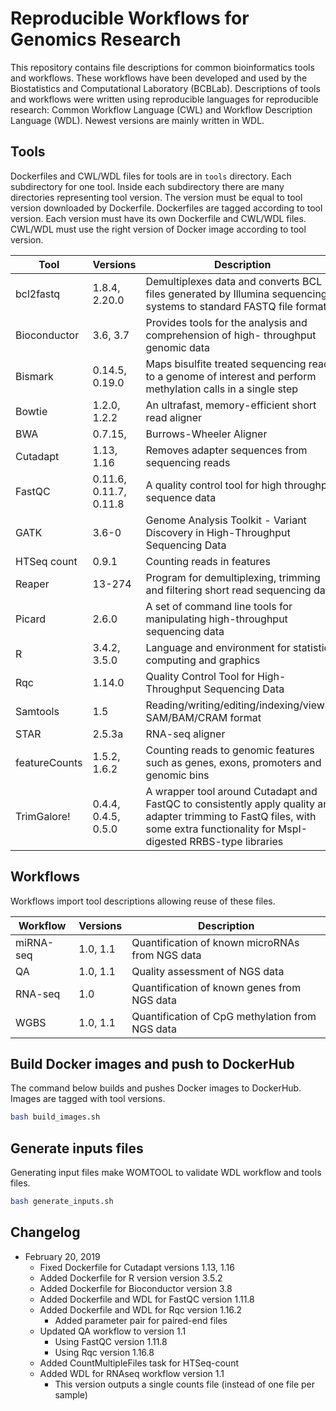 # Reproducible Workflows for Genomics Research

This repository contains file descriptions for common bioinformatics tools and workflows.
These workflows have been developed and used by the Biostatistics and Computational Laboratory (BCBLab).
Descriptions of tools and workflows were written using reproducible languages for reproducible research:
Common Workflow Language (CWL) and Workflow Description Language (WDL).
Newest versions are mainly written in WDL.

## Tools

Dockerfiles and CWL/WDL files for tools are in `tools` directory.
Each subdirectory for one tool.
Inside each subdirectory there are many directories representing tool version.
The version must be equal to tool version downloaded by Dockerfile.
Dockerfiles are tagged according to tool version.
Each version must have its own Dockerfile and CWL/WDL files.
CWL/WDL must use the right version of Docker image according to tool version.

| Tool          | Versions | Description |
| ------------- | -------- | ----------- |
| bcl2fastq     | 1.8.4, 2.20.0 | Demultiplexes data and converts BCL files generated by Illumina sequencing systems to standard FASTQ file formats |
| Bioconductor  | 3.6, 3.7 | Provides tools for the analysis and comprehension of high- throughput genomic data |
| Bismark       | 0.14.5, 0.19.0 | Maps bisulfite treated sequencing reads to a genome of interest and perform methylation calls in a single step |
| Bowtie        | 1.2.0, 1.2.2 | An ultrafast, memory-efficient short read aligner |
| BWA           | 0.7.15, | Burrows-Wheeler Aligner |
| Cutadapt      | 1.13, 1.16 | Removes adapter sequences from sequencing reads |
| FastQC        | 0.11.6, 0.11.7, 0.11.8 | A quality control tool for high throughput sequence data |
| GATK          | 3.6-0 | Genome Analysis Toolkit - Variant Discovery in High-Throughput Sequencing Data |
| HTSeq count   | 0.9.1 | Counting reads in features |
| Reaper        | 13-274 | Program for demultiplexing, trimming and filtering short read sequencing data |
| Picard        | 2.6.0 | A set of command line tools for manipulating high-throughput sequencing data | 
| R             | 3.4.2, 3.5.0 | Language and environment for statistical computing and graphics |
| Rqc           | 1.14.0 | Quality Control Tool for High-Throughput Sequencing Data |
| Samtools      | 1.5 | Reading/writing/editing/indexing/viewing SAM/BAM/CRAM format |
| STAR          | 2.5.3a | RNA-seq aligner |
| featureCounts | 1.5.2, 1.6.2 | Counting reads to genomic features such as genes, exons, promoters and genomic bins |
| TrimGalore!   | 0.4.4, 0.4.5, 0.5.0 | A wrapper tool around Cutadapt and FastQC to consistently apply quality and adapter trimming to FastQ files, with some extra functionality for MspI-digested RRBS-type libraries |


## Workflows

Workflows import tool descriptions allowing reuse of these files.

| Workflow  | Versions | Description |
| --------- | -------- | ------------|
| miRNA-seq | 1.0, 1.1 | Quantification of known microRNAs from NGS data |
| QA        | 1.0, 1.1 | Quality assessment of NGS data |
| RNA-seq   | 1.0      | Quantification of known genes from NGS data |
| WGBS      | 1.0, 1.1 | Quantification of CpG methylation from NGS data |

## Build  Docker images and push to DockerHub

The command below builds and pushes Docker images to DockerHub.
Images are tagged with tool versions.

```bash
bash build_images.sh
```

## Generate inputs files

Generating input files make WOMTOOL to validate WDL workflow and tools files.

```bash
bash generate_inputs.sh
```

## Changelog

- February 20, 2019
  - Fixed Dockerfile for Cutadapt versions 1.13, 1.16
  - Added Dockerfile for R version version 3.5.2
  - Added Dockerfile for Bioconductor version 3.8
  - Added Dockerfile and WDL for FastQC version 1.11.8
  - Added Dockerfile and WDL for Rqc version 1.16.2
    - Added parameter pair for paired-end files
  - Updated QA workflow to version 1.1
    - Using FastQC version 1.11.8
    - Using Rqc version 1.16.8
  - Added CountMultipleFiles task for HTSeq-count
  - Added WDL for RNAseq workflow version 1.1
    - This version outputs a single counts file (instead of one file per sample)